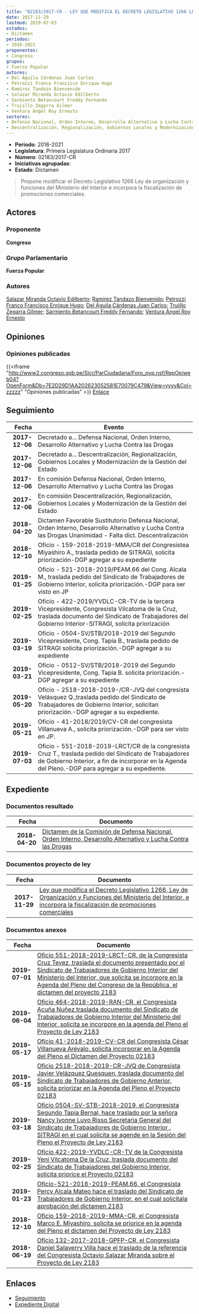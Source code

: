 ```yaml
---
title: "02183/2017-CR - LEY QUE MODIFICA EL DECRETO LEGISLATIVO 1266 LEY DE ORGANIZACIÓN Y FUNCIONES DEL MINISTERIO DEL INTERIOR E INCORPORA LA FISCALIZACIÓN DE PROMOCIONES COMERCIALES"
date: 2017-11-29
lastmod: 2019-07-03
estados:
- Dictamen
periodos:
- 2016-2021
proponentes:
- Congreso
grupos:
- Fuerza Popular
autores:
- Del Águila Cárdenas Juan Carlos
- Petrozzi Franco Francisco Enrique Hugo
- Ramírez Tandazo Bienvenido
- Salazar Miranda Octavio Edilberto
- Sarmiento Betancourt Freddy Fernando
- Trujillo Zegarra Gilmer
- Ventura Ángel Roy Ernesto
sectores:
- Defensa Nacional, Orden Interno, Desarrollo Alternativo y Lucha Contra las Drogas
- Descentralización, Regionalización, Gobiernos Locales y Modernización de la Gestión del Estado
---
```

- **Periodo**: 2016-2021
- **Legislatura**: Primera Legislatura Ordinaria 2017
- **Número**: 02183/2017-CR
- **Iniciativas agrupadas**: 
- **Estado**: Dictamen

> Propone modificar el Decreto Legislativo 1266 Ley de organización y funciones del Ministerio del Interior e incorpora la fiscalización de promociones comerciales.


## Actores

### Proponente

**Congreso**

### Grupo Parlamentario

**Fuerza Popular**

### Autores

[Salazar Miranda Octavio Edilberto](mailto:mailto:osalazar@congreso.gob.pe); [Ramírez Tandazo Bienvenido](mailto:mailto:bramirez@congreso.gob.pe); [Petrozzi Franco Francisco Enrique Hugo](mailto:mailto:fpetrozzi@congreso.gob.pe); [Del Águila Cárdenas Juan Carlos](mailto:mailto:jdelaguila@congreso.gob.pe); [Trujillo Zegarra Gilmer](mailto:mailto:gtrujilloz@congreso.gob.pe); [Sarmiento Betancourt Freddy Fernando](mailto:mailto:fsarmiento@congreso.gob.pe); [Ventura Ángel Roy Ernesto](mailto:mailto:rventura@congreso.gob.pe)

## Opiniones

### Opiniones publicadas

{{<iframe "http://www2.congreso.gob.pe/Sicr/ParCiudadana/Foro_pvp.nsf/RepOpiweb04?OpenForm&Db=7E2D29D1AA202623052581E70079C479&View=yyyy&Col=zzzzz" "Opiniones publicadas" >}}
[Enlace](http://www2.congreso.gob.pe/Sicr/ParCiudadana/Foro_pvp.nsf/RepOpiweb04?OpenForm&Db=7E2D29D1AA202623052581E70079C479&View=yyyy&Col=zzzzz)


## Seguimiento

| Fecha | Evento |
|------:|--------|
| **2017-12-06** | Decretado a... Defensa Nacional, Orden Interno, Desarrollo Alternativo y Lucha Contra las Drogas |
| **2017-12-06** | Decretado a... Descentralización, Regionalización, Gobiernos Locales y Modernización de la Gestión del Estado |
| **2017-12-06** | En comisión Defensa Nacional, Orden Interno, Desarrollo Alternativo y Lucha Contra las Drogas |
| **2017-12-06** | En comisión Descentralización, Regionalización, Gobiernos Locales y Modernización de la Gestión del Estado |
| **2018-04-20** | Dictamen Favorable Sustitutorio Defensa Nacional, Orden Interno, Desarrollo Alternativo y Lucha Contra las Drogas Unanimidad - Falta dict. Descentralización |
| **2018-12-10** | Oficio - 159-2018-2019-MMA/CR del Congresistea Miyashiro A., traslada pedido de SITRAGI, solicita priorización-DGP agregar a su expediente |
| **2019-01-25** | Oficio - 521-2018-2019/PEAM.66 del Cong. Alcala M., traslada pedido del Sindicato de Trabajadores de Gobierno Interior, solicita priorización.-DGP para ser visto en JP |
| **2019-02-25** | Oficio - 422-2019/YVDLC-CR-TV de la tercera Vicepresidente, Congresista Vilcatoma de la Cruz, traslada documento del Sindicato de Trabajadores del Gobierno Interior-SITRAGI, solicita priorización |
| **2019-03-19** | Oficio - 0504-SV/STB/2018-2019 del Segundo Vicepresidente, Cong. Tapia B., traslada pedido de SITRAGI solicita priorización.-DGP agregar a su expediente |
| **2019-03-21** | Oficio - 0512-SV/STB/2018-2019 del Segundo Vicepresidente, Cong. Tapia B. solicita priorización.-DGP agregar a su expediente |
| **2019-05-20** | Oficio - 2518-2018-2019-/CR-JVQ del congresista Velásquez Q.,traslada pedido del Sindicato de Trabajadores de Gobierno Interior, solicitan priorización.-DGP agregar a su expediente. |
| **2019-05-21** | Oficio - 41-2018/2019/CV-CR del congresista Villanueva A., solicita priorización.-DGP para ser visto en JP. |
| **2019-07-03** | Oficio - 551-2018-2019-LRCT/CR de la congresista Cruz T., traslada pedido del Sindicato de Trabajadores de Gobierno Interior, a fin de incorporar en la Agenda del Pleno.-DGP para agregar a su expediente. |

## Expediente

### Documentos resultado

| Fecha | Documento |
|------:|-----------|
| **2018-04-20** | [Dictamen de la Comisión de Defensa Nacional, Orden Interno, Desarrollo Alternativo y Lucha Contra las Drogas](http://www.leyes.congreso.gob.pe/Documentos/2016_2021/Dictamenes/Proyectos_de_Ley/02183DC07MAY20180420.pdf) |

### Documentos proyecto de ley

| Fecha | Documento |
|------:|-----------|
| **2017-11-29** | [Ley que modifica el Decreto Legislativo 1266, Ley de Organización y Funciones del Ministerio del Interior, e incorpora la fiscalización de promociones comerciales](http://www.leyes.congreso.gob.pe/Documentos/2016_2021/Proyectos_de_Ley_y_de_Resoluciones_Legislativas/PL0218320171129.PDF) |

### Documentos anexos

| Fecha | Documento |
|------:|-----------|
| **2019-07-01** | [Oficio 551-2018-2019-LRCT-CR, de la Congresista Cruz Tevez, traslada el documento presentado por el Sindicato de Trabajadores de Gobierno Interior del Ministerio del Interior, que solicita se incorpore en la Agenda del Pleno del Congreso de la República, el dictamen del proyecto 2183](http://www.leyes.congreso.gob.pe/Documentos/2016_2021/Oficios/Congresistas/OFICIO-551-2018-2019-LRCT-CR.pdf) |
| **2019-06-04** | [Oficio 464-2018-2019-RAN-CR, el Congresista Acuña Nuñez traslada documento del Sindicato de Trabajadores de Gobierno Interior del Ministerio del Interior, solicita se incorpore en la agenda del Pleno el Proyecto de Ley 2183](http://www.leyes.congreso.gob.pe/Documentos/2016_2021/Oficios/Congresistas/OFICIO-464-2018-2019-RAN-CR.pdf) |
| **2019-05-17** | [Oficio 41-2018-2019-CV-CR del Congresista César Villanueva Arévalo, solicita incorporar en la Agenda del Pleno el Dictamen del Proyecto 02183](http://www.leyes.congreso.gob.pe/Documentos/2016_2021/Oficios/Congresistas/OFICIO-41-2018-2019-CV-CR.pdf) |
| **2019-05-15** | [Oficio 2518-2018-2019-CR-JVQ de Congresista Javier Velázquez Quesquen, traslada documento del Sindicato de Trabajadores de Gobierno Anterior, solicita priorizar en la Agenda del Pleno el Proyecto 02183](http://www.leyes.congreso.gob.pe/Documentos/2016_2021/Oficios/Congresistas/OFICIO-2518-2018-2019-CR-JVQ.pdf) |
| **2019-03-18** | [Oficio 0504-SV-STB-2018-2019, el Congresista Segundo Tapia Bernal, hace traslado por la señora Nancy Ivonne Luyo Risso Secretaria General del Sindicato de Trabajadores de Gobierno Interior . SITRAGI en el cual solicita se agende en la Sesión del Pleno el Proyecto de Ley 2183](http://www.leyes.congreso.gob.pe/Documentos/2016_2021/Oficios/Congresistas/OFICIO-0504-SV-STB-2018-2019.pdf) |
| **2019-02-25** | [Oficio 422-2019-YVDLC-CR-TV de la Congresista Yeni Vilcatoma De la Cruz, traslada documento del Sindicato de Trabajadores del Gobierno Interior, solicita priorice el Proyecto 02183](http://www.leyes.congreso.gob.pe/Documentos/2016_2021/Oficios/Congresistas/OFICIO-422-2019-YVDLC-CR-TV.pdf) |
| **2019-01-23** | [Oficio-521-2018-2019-PEAM.66, el Congresista Percy Alcala Mateo hace el traslado del Sindicato de Trabajadores de Gobierno Interior, en el cual solicítala aprobación del dictamen 2183](http://www.leyes.congreso.gob.pe/Documentos/2016_2021/Oficios/Congresistas/OFICIO-521-2018-2019-PEAM-66.pdf) |
| **2018-12-10** | [Oficio 159-2018-2019-MMA-CR, el Congresista Marco E. Miyashiro, solicita se priorice en la agenda del Pleno el dictamen del Proyecto de Ley 2183](http://www.leyes.congreso.gob.pe/Documentos/2016_2021/Oficios/Congresistas/OFICIO-0159-2018-2019-MM-CR.pdf) |
| **2018-06-19** | [Oficio 132-2017-2018-GPFP-CR, el Congresista Daniel Salaverry Villa hace el traslado de la referencia del Congresista Octavio Salazar Miranda sobre el Proyecto de Ley 2183](http://www.leyes.congreso.gob.pe/Documentos/2016_2021/Oficios/Congresistas/OFICIO-132-2017-2018-GPFP-CR.pdf) |

## Enlaces

- [Seguimiento](http://www2.congreso.gob.pe/Sicr/TraDocEstProc/CLProLey2016.nsf/f7fff46988ca05b1052578e100829cc7/9454579b33110c13052581e7007a98e7?OpenDocument)
- [Expediente Digital](http://www2.congreso.gob.pe/Sicr/TraDocEstProc/Expvirt_2011.nsf/visbusqptramdoc1621/02183?opendocument)

